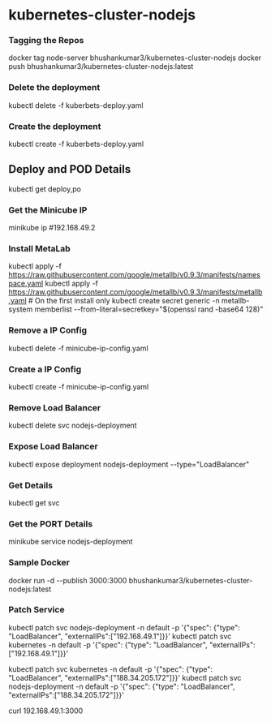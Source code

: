 # kubernetes-cluster-nodejs

### Tagging the Repos
docker tag node-server bhushankumar3/kubernetes-cluster-nodejs
docker push bhushankumar3/kubernetes-cluster-nodejs:latest

### Delete the deployment
kubectl delete -f kuberbets-deploy.yaml

### Create the deployment
kubectl create -f kuberbets-deploy.yaml

## Deploy and POD Details
kubectl get deploy,po

### Get the Minicube IP
minikube ip
#192.168.49.2

### Install MetaLab
kubectl apply -f https://raw.githubusercontent.com/google/metallb/v0.9.3/manifests/namespace.yaml
kubectl apply -f https://raw.githubusercontent.com/google/metallb/v0.9.3/manifests/metallb.yaml # On the first install only
kubectl create secret generic -n metallb-system memberlist --from-literal=secretkey="$(openssl rand -base64 128)"

### Remove a IP Config 
kubectl delete -f minicube-ip-config.yaml

### Create a IP Config 
kubectl create -f minicube-ip-config.yaml

### Remove Load Balancer
kubectl delete svc nodejs-deployment

### Expose Load Balancer
kubectl expose deployment nodejs-deployment --type="LoadBalancer"

### Get Details
kubectl get svc

### Get the PORT Details
minikube service nodejs-deployment

### Sample Docker
docker run -d --publish 3000:3000 bhushankumar3/kubernetes-cluster-nodejs:latest

### Patch Service
kubectl patch svc nodejs-deployment -n default -p '{"spec": {"type": "LoadBalancer", "externalIPs":["192.168.49.1"]}}'
kubectl patch svc kubernetes -n default -p '{"spec": {"type": "LoadBalancer", "externalIPs":["192.168.49.1"]}}'

kubectl patch svc kubernetes -n default -p '{"spec": {"type": "LoadBalancer", "externalIPs":["188.34.205.172"]}}'
kubectl patch svc nodejs-deployment -n default -p '{"spec": {"type": "LoadBalancer", "externalIPs":["188.34.205.172"]}}'

curl 192.168.49.1:3000